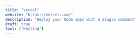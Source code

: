 ```yaml
---
title: "Vercel"
website: "https://vercel.com/"
description: "Deploy your Node apps with a single command"
draft: true
tool: ["Hosting"]
---
```

